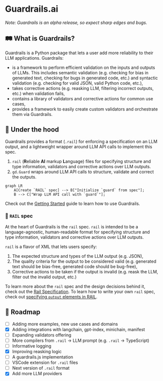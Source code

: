 # Guardrails.ai

_Note: Guardrails is an alpha release, so expect sharp edges and bugs._

## 🛤️ What is Guardrails?

Guardrails is a Python package that lets a user add more reliability to their LLM applications. Guardrails:

- is a framework to perform efficient validation on the inputs and outputs of LLMs. This includes semantic validation (e.g. checking for bias in generated text, checking for bugs in generated code, etc.) and syntactic validation (e.g. checking for valid JSON, valid Python code, etc.),
- takes corrective actions (e.g. reasking LLM, filtering incorrect outputs, etc.) when validation fails,
- contains a library of validators and corrective actions for common use cases,
- provides a framework to easily create custom validators and orchestrate them via Guardrails.

## 🚒 Under the hood

Guardrails provides a format (`.rail`) for enforcing a specification on an LLM output, and a lightweight wrapper around LLM API calls to implement this spec.

1. `rail` (**R**eliable **AI** markup **L**anguage) files for specifying structure and type information, validators and corrective actions over LLM outputs.
2. `gd.Guard` wraps around LLM API calls to structure, validate and correct the outputs.

``` mermaid
graph LR
    A[Create `RAIL` spec] --> B["Initialize `guard` from spec"];
    B --> C["Wrap LLM API call with `guard`"];
```

Check out the [Getting Started](getting_started.ipynb) guide to learn how to use Guardrails.

### 📜 `RAIL` spec

At the heart of Guardrails is the `rail` spec. `rail` is intended to be a language-agnostic, human-readable format for specifying structure and type information, validators and corrective actions over LLM outputs.

`rail` is a flavor of XML that lets users specify:

1. The expected structure and types of the LLM output (e.g. JSON),
2. The quality criteria for the output to be considered valid (e.g. generated text should be bias-free, generated code should be bug-free),
3. Corrective actions to be taken if the output is invalid (e.g. reask the LLM, filter out the invalid output, etc.)

To learn more about the `rail` spec and the design decisions behind it, check out the [Rail Specification](rail/index.md). To learn how to write your own `rail` spec, check out [specifying `output` elements in RAIL](rail/output.md).

## 📍 Roadmap

- [ ] Adding more examples, new use cases and domains
- [x] Adding integrations with langchain, gpt-index, minichain, manifest
- [ ] Expanding validators offering
- [ ] More compilers from `.rail` -> LLM prompt (e.g. `.rail` -> TypeScript)
- [ ] Informative logging
- [x] Improving reasking logic
- [ ] A guardrails.js implementation
- [ ] VSCode extension for `.rail` files
- [ ] Next version of `.rail` format
- [x] Add more LLM providers
